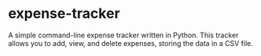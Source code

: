 # expense-tracker
A simple command-line expense tracker written in Python. This tracker allows you to add, view, and delete expenses, storing the data in a CSV file.
